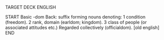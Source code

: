 TARGET DECK
ENGLISH

START
Basic
-dom
Back: suffix forming nouns denoting: 1 condition (freedom). 2 rank, domain (earldom; kingdom). 3 class of people (or associated attitudes etc.) Regarded collectively (officialdom). [old english]
END
